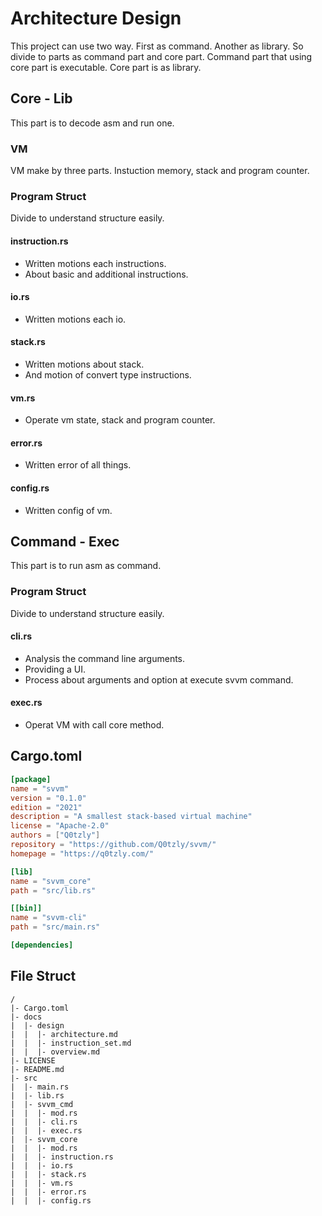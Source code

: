 # Architecture Design
This project can use two way. First as command. Another as library.
So divide to parts as command part and core part.
Command part that using core part is executable. Core part is as library.

## Core - Lib
This part is to decode asm and run one.

### VM
VM make by three parts.
Instuction memory, stack and program counter.

### Program Struct
Divide to understand structure easily.

#### instruction.rs
- Written motions each instructions.
- About basic and additional instructions.

#### io.rs
- Written motions each io.

#### stack.rs
- Written motions about stack.
- And motion of convert type instructions.

#### vm.rs
- Operate vm state, stack and program counter.

#### error.rs
- Written error of all things.

#### config.rs
- Written config of vm.

## Command - Exec
This part is to run asm as command.

### Program Struct
Divide to understand structure easily.

#### cli.rs
- Analysis the command line arguments.
- Providing a UI.
- Process about arguments and option at execute svvm command.

#### exec.rs
- Operat VM with call core method.

## Cargo.toml
``` toml
[package]
name = "svvm"
version = "0.1.0"
edition = "2021"
description = "A smallest stack-based virtual machine"
license = "Apache-2.0"
authors = ["Q0tzly"]
repository = "https://github.com/Q0tzly/svvm/"
homepage = "https://q0tzly.com/"

[lib]
name = "svvm_core"
path = "src/lib.rs"

[[bin]]
name = "svvm-cli"
path = "src/main.rs"

[dependencies]
```

## File Struct
```
/
|- Cargo.toml
|- docs
|  |- design
|  |  |- architecture.md
|  |  |- instruction_set.md
|  |  |- overview.md
|- LICENSE
|- README.md
|- src
|  |- main.rs
|  |- lib.rs
|  |- svvm_cmd
|  |  |- mod.rs
|  |  |- cli.rs
|  |  |- exec.rs
|  |- svvm_core
|  |  |- mod.rs
|  |  |- instruction.rs
|  |  |- io.rs
|  |  |- stack.rs
|  |  |- vm.rs
|  |  |- error.rs
|  |  |- config.rs
```
